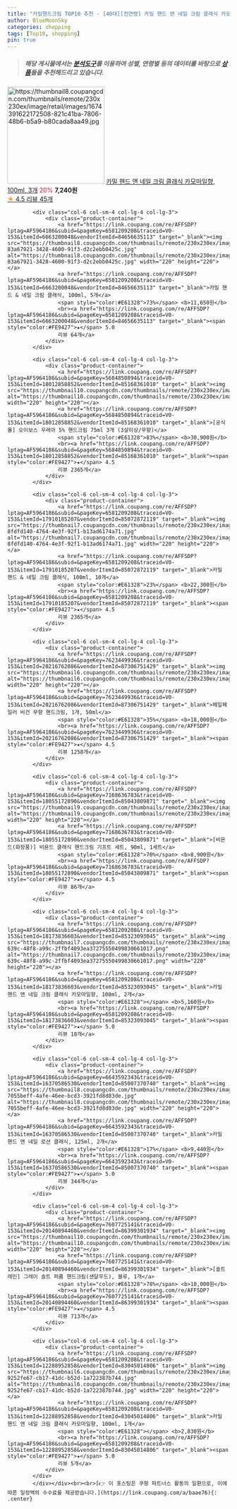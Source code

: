 ```yaml
---
title: "카밀핸드크림 TOP10 추천 - [40대][전연령] 카밀 핸드 앤 네일 크림 클래식 카모마일향, 100ml, 3개"
author: BlueMoonSky
categories: shopping
tags: [Top10, shopping]
pin: true
---
```


> ##### 해당 게시물에서는 [**분석도구**](https://itemscout.io/)를 이용하여 **성별**, **연령별** 등의 데이터를 바탕으로 [**상품**](https://link.coupang.com/a/baae76)들을 추천해드리고 있습니다.
<div class="container"><div class="row">
            <div class="col-6 col-sm-4 col-lg-4 col-lg-3">
                <div class="product-container">
                    <a href="https://link.coupang.com/re/AFFSDP?lptag=AF5964186&subid=&pageKey=6581209208&traceid=V0-153&itemId=12288932420&vendorItemId=85072867800" target="_blank"><img src="https://thumbnail8.coupangcdn.com/thumbnails/remote/230x230ex/image/retail/images/1674391622172508-821c41ba-7806-48b6-b5a9-b80cada8aa49.jpg" alt="https://thumbnail8.coupangcdn.com/thumbnails/remote/230x230ex/image/retail/images/1674391622172508-821c41ba-7806-48b6-b5a9-b80cada8aa49.jpg" width="220" height="220"></a>
                    <a href="https://link.coupang.com/re/AFFSDP?lptag=AF5964186&subid=&pageKey=6581209208&traceid=V0-153&itemId=12288932420&vendorItemId=85072867800" target="_blank">카밀 핸드 앤 네일 크림 클래식 카모마일향, 100ml, 3개</a>
                    <span style="color:#E61328">20%</span> <b>7,240원</b>
                    <br><a href="https://link.coupang.com/re/AFFSDP?lptag=AF5964186&subid=&pageKey=6581209208&traceid=V0-153&itemId=12288932420&vendorItemId=85072867800" target="_blank"><span style="color:#FE9427">★</span> 4.5
                    리뷰 45개</a>
                </div>
            </div>
            
            <div class="col-6 col-sm-4 col-lg-4 col-lg-3">
                <div class="product-container">
                    <a href="https://link.coupang.com/re/AFFSDP?lptag=AF5964186&subid=&pageKey=6581209208&traceid=V0-153&itemId=6663200048&vendorItemId=84656635113" target="_blank"><img src="https://thumbnail8.coupangcdn.com/thumbnails/remote/230x230ex/image/retail/images/7371121144163373-83a67921-3428-4600-91f3-d2c2ebb0425c.jpg" alt="https://thumbnail8.coupangcdn.com/thumbnails/remote/230x230ex/image/retail/images/7371121144163373-83a67921-3428-4600-91f3-d2c2ebb0425c.jpg" width="220" height="220"></a>
                    <a href="https://link.coupang.com/re/AFFSDP?lptag=AF5964186&subid=&pageKey=6581209208&traceid=V0-153&itemId=6663200048&vendorItemId=84656635113" target="_blank">카밀 핸드 & 네일 크림 클래식, 100ml, 5개</a>
                    <span style="color:#E61328">73%</span> <b>11,650원</b>
                    <br><a href="https://link.coupang.com/re/AFFSDP?lptag=AF5964186&subid=&pageKey=6581209208&traceid=V0-153&itemId=6663200048&vendorItemId=84656635113" target="_blank"><span style="color:#FE9427">★</span> 5.0
                    리뷰 64개</a>
                </div>
            </div>
            
            <div class="col-6 col-sm-4 col-lg-4 col-lg-3">
                <div class="product-container">
                    <a href="https://link.coupang.com/re/AFFSDP?lptag=AF5964186&subid=&pageKey=5684850894&traceid=V0-153&itemId=18012858852&vendorItemId=85168361010" target="_blank"><img src="https://thumbnail10.coupangcdn.com/thumbnails/remote/230x230ex/image/vendor_inventory/862d/cbef5c77a5466af028813ca9a1a883f568bef86f9008861354a548438615.jpg" alt="https://thumbnail10.coupangcdn.com/thumbnails/remote/230x230ex/image/vendor_inventory/862d/cbef5c77a5466af028813ca9a1a883f568bef86f9008861354a548438615.jpg" width="220" height="220"></a>
                    <a href="https://link.coupang.com/re/AFFSDP?lptag=AF5964186&subid=&pageKey=5684850894&traceid=V0-153&itemId=18012858852&vendorItemId=85168361010" target="_blank">[공식몰] 오이보스 우레아 5% 핸드크림 75ml 3개 (3살이상/무향)</a>
                    <span style="color:#E61328">83%</span> <b>30,900원</b>
                    <br><a href="https://link.coupang.com/re/AFFSDP?lptag=AF5964186&subid=&pageKey=5684850894&traceid=V0-153&itemId=18012858852&vendorItemId=85168361010" target="_blank"><span style="color:#FE9427">★</span> 4.5
                    리뷰 2365개</a>
                </div>
            </div>
            
            <div class="col-6 col-sm-4 col-lg-4 col-lg-3">
                <div class="product-container">
                    <a href="https://link.coupang.com/re/AFFSDP?lptag=AF5964186&subid=&pageKey=6581209208&traceid=V0-153&itemId=17910185207&vendorItemId=85072872119" target="_blank"><img src="https://thumbnail7.coupangcdn.com/thumbnails/remote/230x230ex/image/retail/images/1672491399260385-8fdfd140-4764-4e3f-92f1-b13ad6174a71.jpg" alt="https://thumbnail7.coupangcdn.com/thumbnails/remote/230x230ex/image/retail/images/1672491399260385-8fdfd140-4764-4e3f-92f1-b13ad6174a71.jpg" width="220" height="220"></a>
                    <a href="https://link.coupang.com/re/AFFSDP?lptag=AF5964186&subid=&pageKey=6581209208&traceid=V0-153&itemId=17910185207&vendorItemId=85072872119" target="_blank">카밀 핸드 & 네일 크림 클래식, 100ml, 10개</a>
                    <span style="color:#E61328">23%</span> <b>22,300원</b>
                    <br><a href="https://link.coupang.com/re/AFFSDP?lptag=AF5964186&subid=&pageKey=6581209208&traceid=V0-153&itemId=17910185207&vendorItemId=85072872119" target="_blank"><span style="color:#FE9427">★</span> 4.5
                    리뷰 2365개</a>
                </div>
            </div>
            
            <div class="col-6 col-sm-4 col-lg-4 col-lg-3">
                <div class="product-container">
                    <a href="https://link.coupang.com/re/AFFSDP?lptag=AF5964186&subid=&pageKey=7623449936&traceid=V0-153&itemId=20216762086&vendorItemId=87306751429" target="_blank"><img src="https://thumbnail6.coupangcdn.com/thumbnails/remote/230x230ex/image/vendor_inventory/e8eb/d3ef986116d6455c133de321406113de2bf73d1732167520092c5a15e0b5.jpg" alt="https://thumbnail6.coupangcdn.com/thumbnails/remote/230x230ex/image/vendor_inventory/e8eb/d3ef986116d6455c133de321406113de2bf73d1732167520092c5a15e0b5.jpg" width="220" height="220"></a>
                    <a href="https://link.coupang.com/re/AFFSDP?lptag=AF5964186&subid=&pageKey=7623449936&traceid=V0-153&itemId=20216762086&vendorItemId=87306751429" target="_blank">페일페일러 비건 무향 핸드크림, 1개, 50ml</a>
                    <span style="color:#E61328">35%</span> <b>18,000원</b>
                    <br><a href="https://link.coupang.com/re/AFFSDP?lptag=AF5964186&subid=&pageKey=7623449936&traceid=V0-153&itemId=20216762086&vendorItemId=87306751429" target="_blank"><span style="color:#FE9427">★</span> 4.5
                    리뷰 1258개</a>
                </div>
            </div>
            
            <div class="col-6 col-sm-4 col-lg-4 col-lg-3">
                <div class="product-container">
                    <a href="https://link.coupang.com/re/AFFSDP?lptag=AF5964186&subid=&pageKey=7168636783&traceid=V0-153&itemId=18055172890&vendorItemId=85043809871" target="_blank"><img src="https://thumbnail9.coupangcdn.com/thumbnails/remote/230x230ex/image/vendor_inventory/2178/0d624070d645bb4e4adb7206fc957a58c5616aceb20295fca9de5f0ca8dd.jpg" alt="https://thumbnail9.coupangcdn.com/thumbnails/remote/230x230ex/image/vendor_inventory/2178/0d624070d645bb4e4adb7206fc957a58c5616aceb20295fca9de5f0ca8dd.jpg" width="220" height="220"></a>
                    <a href="https://link.coupang.com/re/AFFSDP?lptag=AF5964186&subid=&pageKey=7168636783&traceid=V0-153&itemId=18055172890&vendorItemId=85043809871" target="_blank">[비욘드(화장품)] 비욘드 클래식 핸드크림 기프트 세트, 90ml, 1세트</a>
                    <span style="color:#E61328">70%</span> <b>8,900원</b>
                    <br><a href="https://link.coupang.com/re/AFFSDP?lptag=AF5964186&subid=&pageKey=7168636783&traceid=V0-153&itemId=18055172890&vendorItemId=85043809871" target="_blank"><span style="color:#FE9427">★</span> 4.5
                    리뷰 86개</a>
                </div>
            </div>
            
            <div class="col-6 col-sm-4 col-lg-4 col-lg-3">
                <div class="product-container">
                    <a href="https://link.coupang.com/re/AFFSDP?lptag=AF5964186&subid=&pageKey=6581209208&traceid=V0-153&itemId=18173836603&vendorItemId=85323093045" target="_blank"><img src="https://thumbnail7.coupangcdn.com/thumbnails/remote/230x230ex/image/retail/images/c5d21e8d-639c-48f8-a99c-2ffbf4093ea37275550499830661017.png" alt="https://thumbnail7.coupangcdn.com/thumbnails/remote/230x230ex/image/retail/images/c5d21e8d-639c-48f8-a99c-2ffbf4093ea37275550499830661017.png" width="220" height="220"></a>
                    <a href="https://link.coupang.com/re/AFFSDP?lptag=AF5964186&subid=&pageKey=6581209208&traceid=V0-153&itemId=18173836603&vendorItemId=85323093045" target="_blank">카밀 핸드 앤 네일 크림 클래식 카모마일향, 100ml, 2개</a>
                    <span style="color:#E61328"></span> <b>5,160원</b>
                    <br><a href="https://link.coupang.com/re/AFFSDP?lptag=AF5964186&subid=&pageKey=6581209208&traceid=V0-153&itemId=18173836603&vendorItemId=85323093045" target="_blank"><span style="color:#FE9427">★</span> 5.0
                    리뷰 18개</a>
                </div>
            </div>
            
            <div class="col-6 col-sm-4 col-lg-4 col-lg-3">
                <div class="product-container">
                    <a href="https://link.coupang.com/re/AFFSDP?lptag=AF5964186&subid=&pageKey=6643592343&traceid=V0-153&itemId=16370586530&vendorItemId=85007370740" target="_blank"><img src="https://thumbnail8.coupangcdn.com/thumbnails/remote/230x230ex/image/retail/images/198962233546633-7055beff-4afe-46ee-bcd3-3921fd8d83de.jpg" alt="https://thumbnail8.coupangcdn.com/thumbnails/remote/230x230ex/image/retail/images/198962233546633-7055beff-4afe-46ee-bcd3-3921fd8d83de.jpg" width="220" height="220"></a>
                    <a href="https://link.coupang.com/re/AFFSDP?lptag=AF5964186&subid=&pageKey=6643592343&traceid=V0-153&itemId=16370586530&vendorItemId=85007370740" target="_blank">카밀 핸드 앤 네일 로션 클래식, 125ml, 2개</a>
                    <span style="color:#E61328">17%</span> <b>9,440원</b>
                    <br><a href="https://link.coupang.com/re/AFFSDP?lptag=AF5964186&subid=&pageKey=6643592343&traceid=V0-153&itemId=16370586530&vendorItemId=85007370740" target="_blank"><span style="color:#FE9427">★</span> 5.0
                    리뷰 344개</a>
                </div>
            </div>
            
            <div class="col-6 col-sm-4 col-lg-4 col-lg-3">
                <div class="product-container">
                    <a href="https://link.coupang.com/re/AFFSDP?lptag=AF5964186&subid=&pageKey=7607725141&traceid=V0-153&itemId=20140894460&vendorItemId=86399301934" target="_blank"><img src="https://thumbnail10.coupangcdn.com/thumbnails/remote/230x230ex/image/vendor_inventory/f743/3b8efade0c80ac9030b160aabc3e7b244a830877dde10535e63724e108ee.jpg" alt="https://thumbnail10.coupangcdn.com/thumbnails/remote/230x230ex/image/vendor_inventory/f743/3b8efade0c80ac9030b160aabc3e7b244a830877dde10535e63724e108ee.jpg" width="220" height="220"></a>
                    <a href="https://link.coupang.com/re/AFFSDP?lptag=AF5964186&subid=&pageKey=7607725141&traceid=V0-153&itemId=20140894460&vendorItemId=86399301934" target="_blank">[솔트레인] 그레이 솔트 퍼퓸 핸드크림(샌달우드), 블루, 1개</a>
                    <span style="color:#E61328">78%</span> <b>10,000원</b>
                    <br><a href="https://link.coupang.com/re/AFFSDP?lptag=AF5964186&subid=&pageKey=7607725141&traceid=V0-153&itemId=20140894460&vendorItemId=86399301934" target="_blank"><span style="color:#FE9427">★</span> 4.5
                    리뷰 713개</a>
                </div>
            </div>
            
            <div class="col-6 col-sm-4 col-lg-4 col-lg-3">
                <div class="product-container">
                    <a href="https://link.coupang.com/re/AFFSDP?lptag=AF5964186&subid=&pageKey=6581209208&traceid=V0-153&itemId=12288952858&vendorItemId=83045014806" target="_blank"><img src="https://thumbnail6.coupangcdn.com/thumbnails/remote/230x230ex/image/retail/images/1825250363470278-9252fe67-cb17-41dc-b52d-1a722387b744.jpg" alt="https://thumbnail6.coupangcdn.com/thumbnails/remote/230x230ex/image/retail/images/1825250363470278-9252fe67-cb17-41dc-b52d-1a722387b744.jpg" width="220" height="220"></a>
                    <a href="https://link.coupang.com/re/AFFSDP?lptag=AF5964186&subid=&pageKey=6581209208&traceid=V0-153&itemId=12288952858&vendorItemId=83045014806" target="_blank">카밀 핸드 앤 네일 크림 클래식 카모마일향, 100ml, 1개</a>
                    <span style="color:#E61328"></span> <b>2,830원</b>
                    <br><a href="https://link.coupang.com/re/AFFSDP?lptag=AF5964186&subid=&pageKey=6581209208&traceid=V0-153&itemId=12288952858&vendorItemId=83045014806" target="_blank"><span style="color:#FE9427">★</span> 5.0
                    리뷰 5개</a>
                </div>
            </div>
            </div></div><br><br>[👉 이 포스팅은 쿠팡 파트너스 활동의 일환으로, 이에 따른 일정액의 수수료를 제공받습니다.](https://link.coupang.com/a/baae76){: .center}
